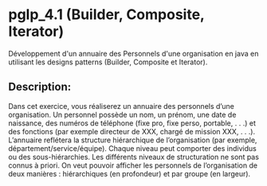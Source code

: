 # pglp_4.1 (Builder, Composite, Iterator)

Développement d'un annuaire des Personnels d'une organisation en java en utilisant les designs patterns (Builder, Composite et Iterator).

## Description:

Dans cet exercice, vous réaliserez un annuaire des personnels d’une organisation.
Un personnel possède un nom, un prénom, une date de naissance, des numéros de téléphone (fixe pro,
fixe perso, portable, . . .) et des fonctions (par exemple directeur de XXX, chargé de mission XXX, . . .).
L’annuaire reflétera la structure hiérarchique de l’organisation (par exemple, département/service/équipe).
Chaque niveau peut comporter des individus ou des sous-hiérarchies. Les différents niveaux de
structuration ne sont pas connus à priori.
On veut pouvoir afficher les personnels de l’organisation de deux manières : hiérarchiques (en profondeur)
et par groupe (en largeur).